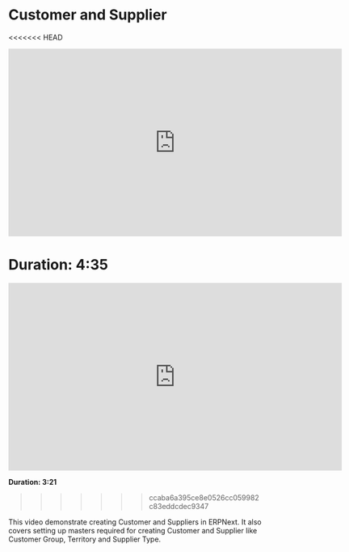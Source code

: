 # Customer and Supplier

<<<<<<< HEAD
<iframe width="660" height="371" src="https://www.youtube.com/embed/zsrrVDk6VBs" frameborder="0" allowfullscreen></iframe>

**Duration: 4:35**
=======
<iframe width="660" height="371" src="https://www.youtube.com/embed/anoGi_RpQ20" frameborder="0" allowfullscreen></iframe>

**Duration: 3:21**
>>>>>>> ccaba6a395ce8e0526cc059982c83eddcdec9347

This video demonstrate creating Customer and Suppliers in ERPNext. It also covers setting up masters required for creating Customer and Supplier like Customer Group, Territory and Supplier Type.
